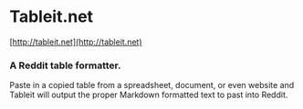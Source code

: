 # Tableit.net

[http://tableit.net](http://tableit.net)

### A Reddit table formatter.

Paste in a copied table from a spreadsheet, document, or even website and Tableit will output the proper Markdown formatted text to past into Reddit.